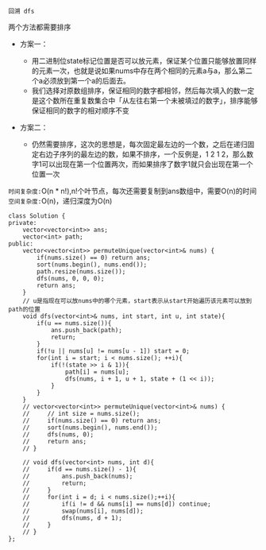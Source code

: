 `回溯 dfs`

两个方法都需要排序

- 方案一：

  - 用二进制位state标记位置是否可以放元素，保证某个位置只能够放置同样的元素一次，也就是说如果nums中存在两个相同的元素a与a，那么第二个a必须放到第一个a的后面去。
  - 我们选择对原数组排序，保证相同的数字都相邻，然后每次填入的数一定是这个数所在重复数集合中「从左往右第一个未被填过的数字」，排序能够保证相同的数字的相对顺序不变
- 方案二：
  - 仍然需要排序，这次的思想是，每次固定最左边的一个数，之后在递归固定右边子序列的最左边的数，如果不排序，一个反例是，1 2 1 2，那么数字1可以出现在第一个位置两次，而如果排序了数字1就只会出现在第一个位置一次

`时间复杂度:`O(n * n!),n!个叶节点，每次还需要复制到ans数组中，需要O(n)的时间
`空间复杂度:`O(n)，递归深度为O(n)

```
class Solution {
private:
    vector<vector<int>> ans;
    vector<int> path;
public:
    vector<vector<int>> permuteUnique(vector<int>& nums) {
        if(nums.size() == 0) return ans;
        sort(nums.begin(), nums.end());
        path.resize(nums.size());
        dfs(nums, 0, 0, 0);
        return ans;
    }
    // u是指现在可以放nums中的哪个元素，start表示从start开始遍历该元素可以放到path的位置
    void dfs(vector<int>& nums, int start, int u, int state){
        if(u == nums.size()){
            ans.push_back(path);
            return;
        }
        if(!u || nums[u] != nums[u - 1]) start = 0;
        for(int i = start; i < nums.size(); ++i){
            if(!(state >> i & 1)){
                path[i] = nums[u];
                dfs(nums, i + 1, u + 1, state + (1 << i));
            }
        }
    }
    // vector<vector<int>> permuteUnique(vector<int>& nums) {
    //     // int size = nums.size();
    //     if(nums.size() == 0) return ans;
    //     sort(nums.begin(), nums.end());
    //     dfs(nums, 0);
    //     return ans;
    // }

    // void dfs(vector<int> nums, int d){
    //     if(d == nums.size() - 1){
    //         ans.push_back(nums);
    //         return;
    //     }
    //     for(int i = d; i < nums.size();++i){
    //         if(i != d && nums[i] == nums[d]) continue;
    //         swap(nums[i], nums[d]);
    //         dfs(nums, d + 1);
    //     }
    // }
};
```